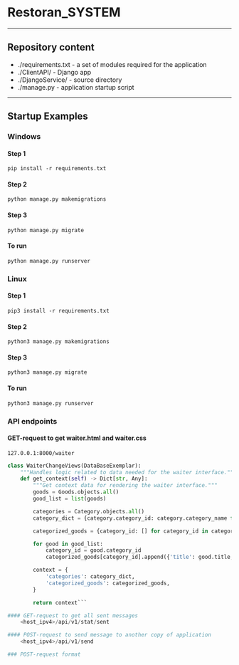 # Restoran_SYSTEM
***

## Repository content
    
- ./requirements.txt - a set of modules required for the application
- ./ClientAPI/ - Django app 
- ./DjangoService/ - source directory
- ./manage.py - application startup script

***
## Startup Examples
### Windows
#### Step 1
    pip install -r requirements.txt
#### Step 2
    python manage.py makemigrations
#### Step 3
    python manage.py migrate
#### To run 
    python manage.py runserver 

### Linux
#### Step 1
    pip3 install -r requirements.txt
#### Step 2
    python3 manage.py makemigrations
#### Step 3
    python3 manage.py migrate
#### To run 
    python3 manage.py runserver 

### API endpoints
#### GET-request to get waiter.html and waiter.css
    127.0.0.1:8000/waiter

```python
class WaiterChangeViews(DataBaseExemplar):
    """Handles logic related to data needed for the waiter interface."""
    def get_context(self) -> Dict[str, Any]:
        """Get context data for rendering the waiter interface."""
        goods = Goods.objects.all()
        good_list = list(goods)

        categories = Category.objects.all()
        category_dict = {category.category_id: category.category_name for category in categories}

        categorized_goods = {category_id: [] for category_id in category_dict.keys()}

        for good in good_list:
            category_id = good.category_id
            categorized_goods[category_id].append({'title': good.title, 'price': good.price_rub})

        context = {
            'categories': category_dict,
            'categorized_goods': categorized_goods,
        }

        return context```

#### GET-request to get all sent messages
    <host_ipv4>/api/v1/stat/sent

#### POST-request to send message to another copy of application
    <host_ipv4>/api/v1/send

### POST-request format
